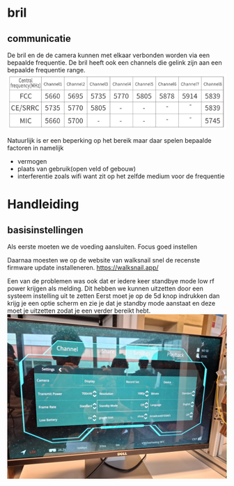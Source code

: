 # bril

## communicatie
De bril en de de camera kunnen met elkaar verbonden worden via een bepaalde frequentie. De bril heeft ook een channels die gelink zijn aan een bepaalde frequentie range. 
![frequentiekanalen](/Video/afbeeldingen/channels.png)

Natuurlijk is er een beperking op het bereik maar daar spelen bepaalde factoren in namelijk
- vermogen
- plaats van gebruik(open veld of gebouw)
- interferentie zoals wifi want zit op het zelfde medium voor de frequentie

# Handleiding


## basisinstellingen
Als eerste moeten we de voeding aansluiten.
Focus goed instellen

Daarnaa moesten we op de website van walksnail snel de recenste firmware update installeneren.
https://walksnail.app/ 

Een van de problemen was ook dat er iedere keer standbye mode low rf power krijgen als melding. 
Dit hebben we kunnen uitzetten door een systeem instelling uit te zetten 
Eerst moet je op de 5d knop indrukken dan krijg je een optie scherm en zie je dat je standby mode aanstaat
en deze moet je uitzetten zodat je een verder bereikt hebt.
![instellingscherm](/Video/afbeeldingen/instellingenBril.jpg)


